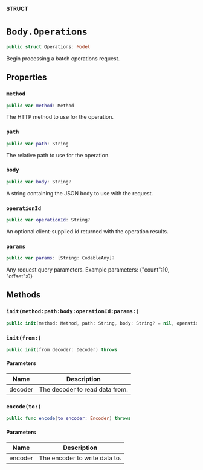 **STRUCT**

# `Body.Operations`

```swift
public struct Operations: Model
```

Begin processing a batch operations request.

## Properties
### `method`

```swift
public var method: Method
```

The HTTP method to use for the operation.

### `path`

```swift
public var path: String
```

The relative path to use for the operation.

### `body`

```swift
public var body: String?
```

A string containing the JSON body to use with the request.

### `operationId`

```swift
public var operationId: String?
```

An optional client-supplied id returned with the operation results.

### `params`

```swift
public var params: [String: CodableAny]?
```

Any request query parameters. Example parameters: {"count":10, "offset":0}

## Methods
### `init(method:path:body:operationId:params:)`

```swift
public init(method: Method, path: String, body: String? = nil, operationId: String? = nil, params: [String: CodableAny]? = nil)
```

### `init(from:)`

```swift
public init(from decoder: Decoder) throws
```

#### Parameters

| Name | Description |
| ---- | ----------- |
| decoder | The decoder to read data from. |

### `encode(to:)`

```swift
public func encode(to encoder: Encoder) throws
```

#### Parameters

| Name | Description |
| ---- | ----------- |
| encoder | The encoder to write data to. |
